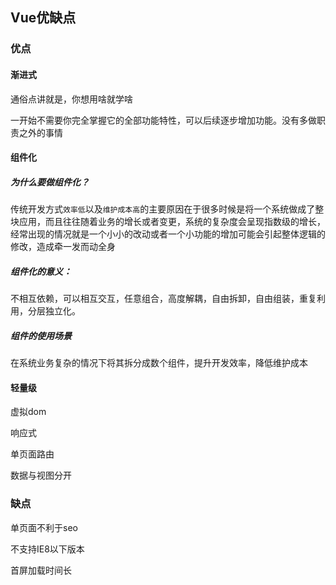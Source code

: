 ## Vue优缺点

### 优点

#### 渐进式

通俗点讲就是，你想用啥就学啥

一开始不需要你完全掌握它的全部功能特性，可以后续逐步增加功能。没有多做职责之外的事情

#### 组件化

##### 为什么要做组件化？

传统开发方式`效率低`以及`维护成本高`的主要原因在于很多时候是将一个系统做成了整块应用，而且往往随着业务的增长或者变更，系统的复杂度会呈现指数级的增长，经常出现的情况就是一个小小的改动或者一个小功能的增加可能会引起整体逻辑的修改，造成牵一发而动全身

##### 组件化的意义：

不相互依赖，可以相互交互，任意组合，高度解耦，自由拆卸，自由组装，重复利用，分层独立化。

##### 组件的使用场景

在系统业务复杂的情况下将其拆分成数个组件，提升开发效率，降低维护成本

#### 轻量级



虚拟dom

响应式

单页面路由

数据与视图分开



### 缺点

单页面不利于seo

不支持IE8以下版本

首屏加载时间长

































































